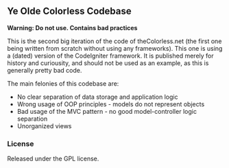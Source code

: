 Ye Olde Colorless Codebase
--------------------------

**Warning: Do not use. Contains bad practices**

This is the second big iteration of the code of theColorless.net (the first one being written from scratch without using any frameworks). This one is using a (dated) version of the CodeIgniter framework. It is published merely for history and curiousity, and should not be used as an example, as this is generally pretty bad code.

The main felonies of this codebase are:

* No clear separation of data storage and application logic
* Wrong usage of OOP principles - models do not represent objects
* Bad usage of the MVC pattern - no good model-controller logic separation
* Unorganized views

### License

Released under the GPL license.
